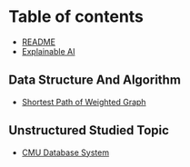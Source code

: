 # Table of contents

* [README](README.md)
* [Explainable AI](explainable-ai.md)

## Data Structure And Algorithm

* [Shortest Path of Weighted Graph](data-structure-and-algorithm/shortest-path-of-weighted-graph.md)

## Unstructured Studied Topic

* [CMU Database System](unstructured-studied-topic/cmu-database-system.md)

